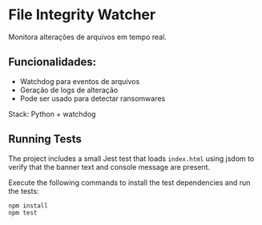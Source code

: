 ﻿# File Integrity Watcher

Monitora alterações de arquivos em tempo real.

## Funcionalidades:
- Watchdog para eventos de arquivos
- Geração de logs de alteração
- Pode ser usado para detectar ransomwares

Stack: Python + watchdog

## Running Tests

The project includes a small Jest test that loads `index.html` using jsdom to
verify that the banner text and console message are present.

Execute the following commands to install the test dependencies and run the
tests:

```bash
npm install
npm test
```


